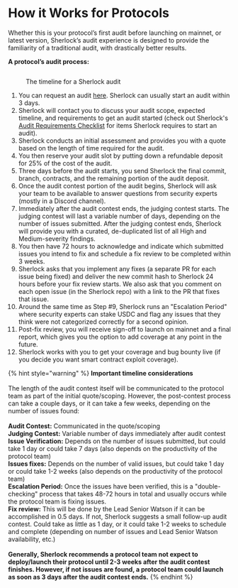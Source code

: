 # How it Works for Protocols

Whether this is your protocol’s first audit before launching on mainnet, or latest version, Sherlock’s audit experience is designed to provide the familiarity of a traditional audit, with drastically better results.

**A protocol’s audit process:**

<figure><img src="https://lh7-us.googleusercontent.com/VL9KNryxABlPhwON2oxTILCjtSDAQ28RlyortR0kHbfknMe2JKAq8O2WrDi4CArHmZLU_aEqM1TGb2mCmgUscMd_MaWOWaHNmgtXYPR2TzTfPuBTm2ehUkh2AmMFfaArPbmV95iaRkU7Gzl6LJBNwmY" alt=""><figcaption><p>The timeline for a Sherlock audit</p></figcaption></figure>

1. You can request an audit [here](https://audits.sherlock.xyz/request-audit). Sherlock can usually start an audit within 3 days.&#x20;
2. Sherlock will contact you to discuss your audit scope, expected timeline, and requirements to get an audit started (check out Sherlock's [Audit Requirements Checklist](https://docs.google.com/document/d/10\_t7Kt814Otp-FMFK8mvCsxb3tX3wyu1Z9V4nhZxTY8/edit?usp=sharing) for items Sherlock requires to start an audit).
3. Sherlock conducts an initial assessment and provides you with a quote based on the length of time required for the audit.
4. You then reserve your audit slot by putting down a refundable deposit for 25% of the cost of the audit.
5. Three days before the audit starts, you send Sherlock the final commit, branch, contracts, and the remaining portion of the audit deposit.
6. Once the audit contest portion of the audit begins, Sherlock will ask your team to be available to answer questions from security experts (mostly in a Discord channel).&#x20;
7. Immediately after the audit contest ends, the judging contest starts. The judging contest will last a variable number of days, depending on the number of issues submitted. After the judging contest ends, Sherlock will provide you with a curated, de-duplicated list of all High and Medium-severity findings.
8. You then have 72 hours to acknowledge and indicate which submitted issues you intend to fix and schedule a fix review to be completed within 3 weeks.
9. Sherlock asks that you implement any fixes (a separate PR for each issue being fixed) and deliver the new commit hash to Sherlock 24 hours before your fix review starts. We also ask that you comment on each open issue (in the Sherlock repo) with a link to the PR that fixes that issue.&#x20;
10. Around the same time as Step #9, Sherlock runs an "Escalation Period" where security experts can stake USDC and flag any issues that they think were not categorized correctly for a second opinion.&#x20;
11. Post-fix review, you will receive sign-off to launch on mainnet and a final report, which gives you the option to add coverage at any point in the future.
12. Sherlock works with you to get your coverage and bug bounty live (if you decide you want smart contract exploit coverage).

{% hint style="warning" %}
**Important timeline considerations**\
\
The length of the audit contest itself will be communicated to the protocol team as part of the initial quote/scoping. However, the post-contest process can take a couple days, or it can take a few weeks, depending on the number of issues found:\
\
**Audit Contest:** Communicated in the quote/scoping\
**Judging Contest:** Variable number of days immediately after audit contest\
**Issue Verification:** Depends on the number of issues submitted, but could take 1 day or could take 7 days (also depends on the productivity of the protocol team)\
**Issues fixes:** Depends on the number of valid issues, but could take 1 day or could take 1-2 weeks (also depends on the productivity of the protocol team)\
**Escalation Period:** Once the issues have been verified, this is a "double-checking" process that takes 48-72 hours in total and usually occurs while the protocol team is fixing issues.\
**Fix review:** This will be done by the Lead Senior Watson if it can be accomplished in 0.5 days. If not, Sherlock suggests a small follow-up audit contest. Could take as little as 1 day, or it could take 1-2 weeks to schedule and complete (depending on number of issues and Lead Senior Watson availability, etc.)\
\
**Generally, Sherlock recommends a protocol team not expect to deploy/launch their protocol until 2-3 weeks after the audit contest finishes. However, if not issues are found, a protocol team could launch as soon as 3 days after the audit contest ends.**&#x20;
{% endhint %}
